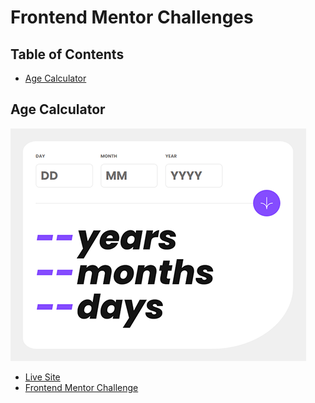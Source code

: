 # Frontend Mentor Challenges

## Table of Contents
- [Age Calculator](#age-calculator)

## Age Calculator
![](./age-calculator/screenshot.PNG)
- [Live Site](https://frontend-mentor-age-calculator-khaki.vercel.app/)
- [Frontend Mentor Challenge](https://www.frontendmentor.io/challenges/age-calculator-app-dF9DFFpj-Q)